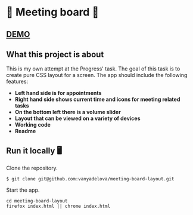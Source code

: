 # 📅 Meeting board 📅
## [DEMO](https://meetings-board.netlify.app/)

## What this project is about
This is my own attempt at the Progress' task. The goal of this task is to create pure CSS layout for a screen. The app should include the following features:

- **Left hand side is for appointments**
- **Right hand side shows current time and icons for meeting related tasks**
- **On the bottom left there is a volume slider**
- **Layout that can be viewed on a variety of devices**
- **Working code**
- **Readme**


## Run it locally 🖥

Clone the repository.
```
$ git clone git@github.com:vanyadelova/meeting-board-layout.git
```
Start the app.

```
cd meeting-board-layout
firefox index.html || chrome index.html
```


